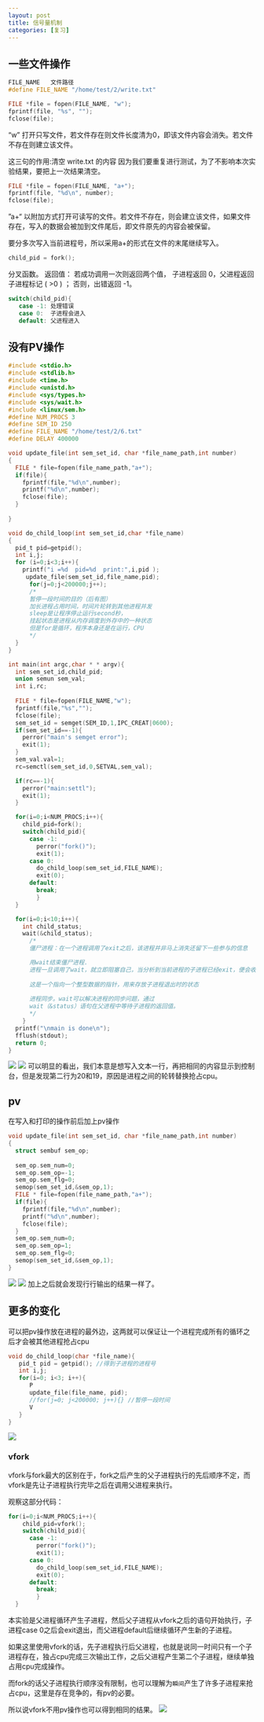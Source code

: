 ```yaml
---
layout: post
title: 信号量机制
categories: [复习]
---
```


## 一些文件操作
```c
FILE_NAME   文件路径
#define FILE_NAME "/home/test/2/write.txt"

FILE *file = fopen(FILE_NAME, "w");
fprintf(file, "%s", "");
fclose(file);
```

“w” 打开只写文件，若文件存在则文件长度清为0，即该文件内容会消失。若文件不存在则建立该文件。

这三句的作用:清空 write.txt  的内容
因为我们要重复进行测试，为了不影响本次实验结果，要把上一次结果清空。

```c
FILE *file = fopen(FILE_NAME, "a+");
fprintf(file, "%d\n", number);
fclose(file);
```
”a+“ 以附加方式打开可读写的文件。若文件不存在，则会建立该文件，如果文件存在，写入的数据会被加到文件尾后，即文件原先的内容会被保留。

要分多次写入当前进程号，所以采用a+的形式在文件的末尾继续写入。

```c
child_pid = fork();
```
分叉函数。
返回值： 若成功调用一次则返回两个值，
子进程返回 0，父进程返回子进程标记 ( >0 ) ；
否则，出错返回 -1。
```c
switch(child_pid){
   case -1: 处理错误
   case 0:  子进程会进入
   default: 父进程进入
```
## 没有PV操作
```c
#include <stdio.h>  
#include <stdlib.h>  
#include <time.h>  
#include <unistd.h>  
#include <sys/types.h>  
#include <sys/wait.h>   
#include <linux/sem.h>  
#define NUM_PROCS 3 
#define SEM_ID 250  
#define FILE_NAME "/home/test/2/6.txt"   
#define DELAY 400000    

void update_file(int sem_set_id, char *file_name_path,int number)
{
  FILE * file=fopen(file_name_path,"a+");
  if(file){
    fprintf(file,"%d\n",number);
    printf("%d\n",number);
    fclose(file);
  }
  
}

void do_child_loop(int sem_set_id,char *file_name)
{
  pid_t pid=getpid();
  int i,j;
  for (i=0;i<3;i++){
    printf("i =%d  pid=%d  print:",i,pid );
     update_file(sem_set_id,file_name,pid);
      for(j=0;j<200000;j++);  
      /*
      暂停一段时间的目的（后有图）
      加长进程占用时间，时间片轮转到其他进程并发
      sleep是让程序停止运行second秒，
      挂起状态是进程从内存调度到外存中的一种状态
      但是for是循环，程序本身还是在运行，CPU
      */
  }
}

int main(int argc,char * * argv){
  int sem_set_id,child_pid;
  union semun sem_val;
  int i,rc;  
  
  FILE * file=fopen(FILE_NAME,"w");
  fprintf(file,"%s","");
  fclose(file);
  sem_set_id = semget(SEM_ID,1,IPC_CREAT|0600);
  if(sem_set_id==-1){
    perror("main's semget error");  
    exit(1);
  }
  sem_val.val=1;
  rc=semctl(sem_set_id,0,SETVAL,sem_val);

  if(rc==-1){
    perror("main:settl");
    exit(1);
  }

  for(i=0;i<NUM_PROCS;i++){
    child_pid=fork();
    switch(child_pid){
      case -1:
        perror("fork()");
        exit(1);
      case 0:
        do_child_loop(sem_set_id,FILE_NAME);
        exit(0);
      default:
        break;
        }
  }

  for(i=0;i<10;i++){
    int child_status;
    wait(&child_status);
      /*
      僵尸进程：在一个进程调用了exit之后，该进程并非马上消失还留下一些参与的信息

      用wait结束僵尸进程.
      进程一旦调用了wait，就立即阻塞自己，当分析到当前进程的子进程已经exit，便会收集这个子进程的信息，然后彻底销毁
      
      这是一个指向一个整型数据的指针，用来存放子进程退出时的状态
      
      进程同步。wait可以解决进程的同步问题，通过
      wait（&status）语句在父进程中等待子进程的返回值。
      */
    }
  printf("\nmain is done\n");
  fflush(stdout);
  return 0;
}
```
![](http://opeo918xa.bkt.clouddn.com/17-5-5/9918999-file_1493973554452_166d1.png)
![](http://opeo918xa.bkt.clouddn.com/17-5-5/82961875-file_1493973670877_a637.png)
可以明显的看出，我们本意是想写入文本一行，再把相同的内容显示到控制台，但是发现第二行为20和19，原因是进程之间的轮转替换抢占cpu。

## pv
在写入和打印的操作前后加上pv操作
```c
void update_file(int sem_set_id, char *file_name_path,int number)
{
  struct sembuf sem_op;
  
  sem_op.sem_num=0;
  sem_op.sem_op=-1;  
  sem_op.sem_flg=0;
  semop(sem_set_id,&sem_op,1);
  FILE * file=fopen(file_name_path,"a+");
  if(file){
    fprintf(file,"%d\n",number);
    printf("%d\n",number);
    fclose(file);
  }
  sem_op.sem_num=0;
  sem_op.sem_op=1;  
  sem_op.sem_flg=0;
  semop(sem_set_id,&sem_op,1);
}
```
![](http://opeo918xa.bkt.clouddn.com/17-5-5/72534721-file_1493973896297_b240.png)
![](http://opeo918xa.bkt.clouddn.com/17-5-5/99830532-file_1493974040683_8fbc.png)
加上之后就会发现行行输出的结果一样了。

## 更多的变化
可以把pv操作放在进程的最外边，这两就可以保证让一个进程完成所有的循环之后才会被其他进程抢占cpu
```c
void do_child_loop(char *file_name){
   pid_t pid = getpid(); //得到子进程的进程号
   int i,j;
   for(i=0; i<3; i++){
      P
      update_file(file_name, pid);
      //for(j=0; j<200000; j++){} //暂停一段时间
      V
   }
}
```
![](http://opeo918xa.bkt.clouddn.com/17-5-5/56454124-file_1493974230195_dd9.png)

### vfork
vfork与fork最大的区别在于，fork之后产生的父子进程执行的先后顺序不定，而vfork是先让子进程执行完毕之后在调用父进程来执行。

观察这部分代码：
```c
for(i=0;i<NUM_PROCS;i++){
    child_pid=vfork();
    switch(child_pid){
      case -1:
        perror("fork()");
        exit(1);
      case 0:
        do_child_loop(sem_set_id,FILE_NAME);
        exit(0);
      default:
        break;
        }
  }
```

本实验是父进程循环产生子进程，然后父子进程从vfork之后的语句开始执行，子进程case 0之后会exit退出，而父进程default后继续循环产生新的子进程。

如果这里使用vfork的话，先子进程执行后父进程，也就是说同一时间只有一个子进程存在，独占cpu完成三次输出工作，之后父进程产生第二个子进程，继续单独占用cpu完成操作。

而fork的话父子进程执行顺序没有限制，也可以理解为`瞬间`产生了许多子进程来抢占cpu，这里是存在竞争的，有pv的必要。

所以说vfork不用pv操作也可以得到相同的结果。
![](http://opeo918xa.bkt.clouddn.com/17-5-5/56247727-file_1493974902171_12d65.png)


